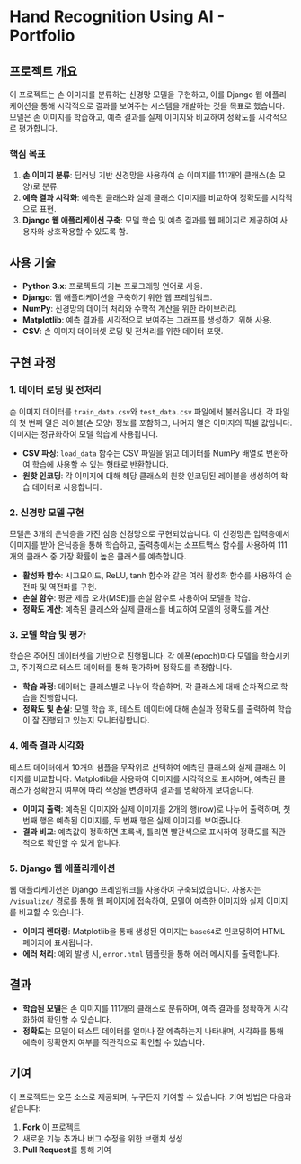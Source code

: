 # Hand Recognition Using AI - Portfolio

## 프로젝트 개요

이 프로젝트는 손 이미지를 분류하는 신경망 모델을 구현하고, 이를 Django 웹 애플리케이션을 통해 시각적으로 결과를 보여주는 시스템을 개발하는 것을 목표로 했습니다. 모델은 손 이미지를 학습하고, 예측 결과를 실제 이미지와 비교하여 정확도를 시각적으로 평가합니다.

### 핵심 목표

1. **손 이미지 분류**: 딥러닝 기반 신경망을 사용하여 손 이미지를 111개의 클래스(손 모양)로 분류.
2. **예측 결과 시각화**: 예측된 클래스와 실제 클래스 이미지를 비교하여 정확도를 시각적으로 표현.
3. **Django 웹 애플리케이션 구축**: 모델 학습 및 예측 결과를 웹 페이지로 제공하여 사용자와 상호작용할 수 있도록 함.

## 사용 기술

- **Python 3.x**: 프로젝트의 기본 프로그래밍 언어로 사용.
- **Django**: 웹 애플리케이션을 구축하기 위한 웹 프레임워크.
- **NumPy**: 신경망의 데이터 처리와 수학적 계산을 위한 라이브러리.
- **Matplotlib**: 예측 결과를 시각적으로 보여주는 그래프를 생성하기 위해 사용.
- **CSV**: 손 이미지 데이터셋 로딩 및 전처리를 위한 데이터 포맷.

## 구현 과정

### 1. 데이터 로딩 및 전처리

손 이미지 데이터를 `train_data.csv`와 `test_data.csv` 파일에서 불러옵니다. 각 파일의 첫 번째 열은 레이블(손 모양) 정보를 포함하고, 나머지 열은 이미지의 픽셀 값입니다. 이미지는 정규화하여 모델 학습에 사용됩니다.

- **CSV 파싱**: `load_data` 함수는 CSV 파일을 읽고 데이터를 NumPy 배열로 변환하여 학습에 사용할 수 있는 형태로 반환합니다.
- **원핫 인코딩**: 각 이미지에 대해 해당 클래스의 원핫 인코딩된 레이블을 생성하여 학습 데이터로 사용합니다.

### 2. 신경망 모델 구현

모델은 3개의 은닉층을 가진 심층 신경망으로 구현되었습니다. 이 신경망은 입력층에서 이미지를 받아 은닉층을 통해 학습하고, 출력층에서는 소프트맥스 함수를 사용하여 111개의 클래스 중 가장 확률이 높은 클래스를 예측합니다.

- **활성화 함수**: 시그모이드, ReLU, tanh 함수와 같은 여러 활성화 함수를 사용하여 순전파 및 역전파를 구현.
- **손실 함수**: 평균 제곱 오차(MSE)를 손실 함수로 사용하여 모델을 학습.
- **정확도 계산**: 예측된 클래스와 실제 클래스를 비교하여 모델의 정확도를 계산.

### 3. 모델 학습 및 평가

학습은 주어진 데이터셋을 기반으로 진행됩니다. 각 에폭(epoch)마다 모델을 학습시키고, 주기적으로 테스트 데이터를 통해 평가하며 정확도를 측정합니다.

- **학습 과정**: 데이터는 클래스별로 나누어 학습하며, 각 클래스에 대해 순차적으로 학습을 진행합니다.
- **정확도 및 손실**: 모델 학습 후, 테스트 데이터에 대해 손실과 정확도를 출력하여 학습이 잘 진행되고 있는지 모니터링합니다.

### 4. 예측 결과 시각화

테스트 데이터에서 10개의 샘플을 무작위로 선택하여 예측된 클래스와 실제 클래스 이미지를 비교합니다. Matplotlib을 사용하여 이미지를 시각적으로 표시하며, 예측된 클래스가 정확한지 여부에 따라 색상을 변경하여 결과를 명확하게 보여줍니다.

- **이미지 출력**: 예측된 이미지와 실제 이미지를 2개의 행(row)로 나누어 출력하며, 첫 번째 행은 예측된 이미지를, 두 번째 행은 실제 이미지를 보여줍니다.
- **결과 비교**: 예측값이 정확하면 초록색, 틀리면 빨간색으로 표시하여 정확도를 직관적으로 확인할 수 있게 합니다.

### 5. Django 웹 애플리케이션

웹 애플리케이션은 Django 프레임워크를 사용하여 구축되었습니다. 사용자는 `/visualize/` 경로를 통해 웹 페이지에 접속하여, 모델이 예측한 이미지와 실제 이미지를 비교할 수 있습니다.

- **이미지 렌더링**: Matplotlib을 통해 생성된 이미지는 `base64`로 인코딩하여 HTML 페이지에 표시됩니다.
- **에러 처리**: 예외 발생 시, `error.html` 템플릿을 통해 에러 메시지를 출력합니다.

## 결과

- **학습된 모델**은 손 이미지를 111개의 클래스로 분류하며, 예측 결과를 정확하게 시각화하여 확인할 수 있습니다.
- **정확도**는 모델이 테스트 데이터를 얼마나 잘 예측하는지 나타내며, 시각화를 통해 예측이 정확한지 여부를 직관적으로 확인할 수 있습니다.

## 기여

이 프로젝트는 오픈 소스로 제공되며, 누구든지 기여할 수 있습니다. 기여 방법은 다음과 같습니다:

1. **Fork** 이 프로젝트
2. 새로운 기능 추가나 버그 수정을 위한 브랜치 생성
3. **Pull Request**를 통해 기여

